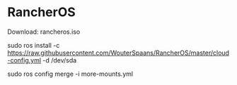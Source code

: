 # RancherOS

Download: rancheros.iso

sudo ros install -c https://raw.githubusercontent.com/WouterSpaans/RancherOS/master/cloud-config.yml -d /dev/sda

sudo ros config merge -i more-mounts.yml

